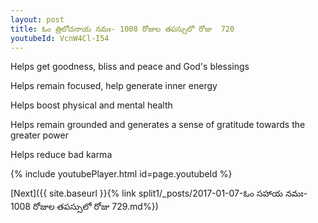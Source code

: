 ```yaml
---
layout: post
title: ఓం త్రిలోచనాయ నమః- 1008 రోజుల తపస్సులో రోజు  720
youtubeId: VcnW4Cl-I54
---
```

 
 
Helps get goodness, bliss and peace and God's blessings
 
Helps remain focused, help generate inner energy 
 
Helps boost physical and mental health 
 
Helps remain grounded and generates a sense of gratitude towards the greater power 
 
Helps reduce bad karma
 
 
 
 


{% include youtubePlayer.html id=page.youtubeId %}
 
[Next]({{ site.baseurl }}{% link  split1/_posts/2017-01-07-ఓం సహాయ నమః- 1008 రోజుల తపస్సులో రోజు  729.md%})
 

